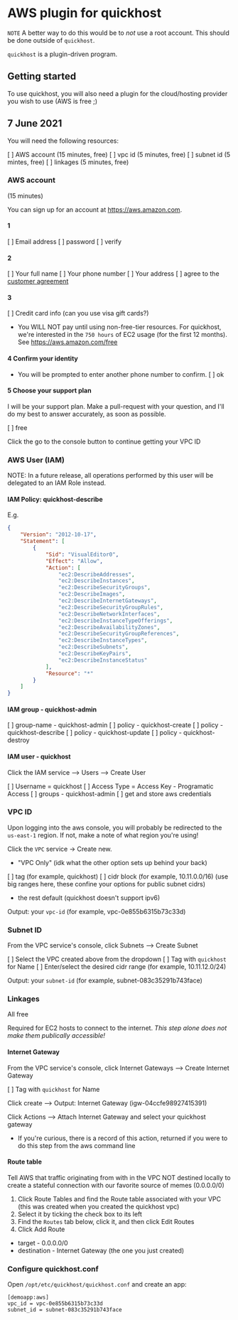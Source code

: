 # AWS plugin for quickhost

`NOTE`
A better way to do this would be to *not* use a root account. This should be
done outside of `quickhost`.

`quickhost` is a plugin-driven program.

## Getting started

To use quickhost, you will also need a plugin for the cloud/hosting provider
you wish to use (AWS is free ;)


## 7 June 2021

You will need the following resources:

[ ] AWS account (15 minutes, free)
[ ] vpc id (5 minutes, free)
[ ] subnet id (5 mintes, free)
[ ] linkages (5 minutes, free)

### AWS account

(15 minutes)

You can sign up for an account at <https://aws.amazon.com>.

#### 1
[ ] Email address
[ ] password
[ ] verify

#### 2

[ ] Your full name
[ ] Your phone number
[ ] Your address
[ ] agree to the [customer agreement](https://aws.amazon.com/agreement/)

#### 3

[ ] Credit card info (can you use visa gift cards?)
* You WILL NOT pay until using non-free-tier resources. For quickhost, we're
  interested in the `750 hours` of EC2 usage (for the first 12 months). See
  <https://aws.amazon.com/free> 

#### 4 Confirm your identity

* You will be prompted to enter another phone number to confirm.
[ ] ok

#### 5 Choose your support plan

I will be your support plan. Make a pull-request with your question, and I'll
do my best to answer accurately, as soon as possible.

[ ] free

Click the go to the console button to continue getting your VPC ID

### AWS User (IAM)

NOTE: In a future release, all operations performed by this user will be
delegated to an IAM Role instead.

#### IAM Policy: quickhost-describe

E.g.

```json
{
    "Version": "2012-10-17",
    "Statement": [
        {
            "Sid": "VisualEditor0",
            "Effect": "Allow",
            "Action": [
                "ec2:DescribeAddresses",
                "ec2:DescribeInstances",
                "ec2:DescribeSecurityGroups",
                "ec2:DescribeImages",
                "ec2:DescribeInternetGateways",
                "ec2:DescribeSecurityGroupRules",
                "ec2:DescribeNetworkInterfaces",
                "ec2:DescribeInstanceTypeOfferings",
                "ec2:DescribeAvailabilityZones",
                "ec2:DescribeSecurityGroupReferences",
                "ec2:DescribeInstanceTypes",
                "ec2:DescribeSubnets",
                "ec2:DescribeKeyPairs",
                "ec2:DescribeInstanceStatus"
            ],
            "Resource": "*"
        }
    ]
}
```

#### IAM group - quickhost-admin
[ ] group-name - quickhost-admin
[ ] policy - quickhost-create
[ ] policy - quickhost-describe
[ ] policy - quickhost-update
[ ] policy - quickhost-destroy

#### IAM user - quickhost

Click the IAM service --> Users --> Create User

[ ] Username = quickhost
[ ] Access Type = Access Key - Programatic Access
[ ] groups - quickhost-admin
[ ] get and store aws credentials


### VPC ID

Upon logging into the aws console, you will probably be redirected to the
`us-east-1` region. If not, make a note of what region you're using!

Click the `VPC` service -> Create new.

* "VPC Only" (idk what the other option sets up behind your back)

[ ] tag (for example, quickhost)
[ ] cidr block (for example, 10.11.0.0/16) (use big ranges here, these confine your options for public subnet cidrs)

* the rest default (quickhost doesn't support ipv6)

Output: your `vpc-id` (for example, vpc-0e855b6315b73c33d)

### Subnet ID

From the VPC service's console, click Subnets --> Create Subnet

[ ] Select the VPC created above from the dropdown
[ ] Tag with `quickhost` for Name
[ ] Enter/select the desired cidr range (for example, 10.11.12.0/24)

Output: your `subnet-id` (for example, subnet-083c35291b743face)

### Linkages 

All free

Required for EC2 hosts to connect to the internet. *This step alone does not
make them publically accessible!*

#### Internet Gateway
From the VPC service's console, click Internet Gateways --> Create Internet
Gateway

[ ] Tag with `quickhost` for Name

Click create --> Output: Internet Gateway (igw-04ccfe98927415391)

Click Actions --> Attach Internet Gateway and select your quickhost gateway

* If you're curious, there is a record of this action, returned if you were to
  do this step from the aws command line

#### Route table

Tell AWS that traffic originating from with in the VPC NOT destined locally to
create a stateful connection with our favorite source of memes (0.0.0.0/0)

1. Click Route Tables and find the Route table associated with your VPC (this was
created when you created the quickhost vpc)
2. Select it by ticking the check box to its left
3. Find the `Routes` tab below, click it, and then click Edit Routes
4. Click Add Route
  * target - 0.0.0.0/0
  * destination - Internet Gateway (the one you just created)

### Configure quickhost.conf

Open `/opt/etc/quickhost/quickhost.conf` and create an app:

```
[demoapp:aws]
vpc_id = vpc-0e855b6315b73c33d
subnet_id = subnet-083c35291b743face
```



